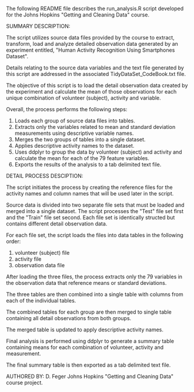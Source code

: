 The following README file describes the run_analysis.R script developed for the Johns Hopkins "Getting and Cleaning Data" course.

SUMMARY DESCRIPTION:

The script utilizes source data files provided by the course to extract, transform, load and analyze detailed observation data generated by an experiment entitled, "Human Activity Recognition Using Smartphones Dataset".

Details relating to the source data variables and the text file generated by this script are addressed in the associated TidyDataSet_CodeBook.txt file.

The objective of this script is to load the detail observation data created by the experiment and calculate the mean of those observations for each unique combination of volunteer (subject), activity and variable.

Overall, the process performs the following steps:

1) Loads each group of source data files into tables.
2) Extracts only the variables related to mean and standard deviation measurements using descriptive variable names.
3) Merges the two groups of tables into a single dataset.
4) Applies descriptive activity names to the dataset.
5) Uses ddplyr to group the data by volunteer (subject) and activity and calculate the mean for each of the 79 feature variables.
6) Exports the results of the analysis to a tab delimited text file. 


DETAIL PROCESS DESCIPTION:

The script initiates the process by creating the reference files for the activity names and column names that will be used later in the script.

Source data is divided into two separate file sets that must be loaded and merged into a single dataset.  The script processes the "Test" file set first and the "Train" file set second.  Each file set is identically structed but contains different detail observation data.

For each file set, the script loads the files into data tables in the following order:

1) volunteer (subject) file
2) activity file
3) observation data file

After loading the three files, the process extracts only the 79 variables in the observation data that reference means or standard deviations.

The three tables are then combined into a single table with columns from each of the individual tables.

The combined tables for each group are then merged to single table containing all detail observations from both groups.

The merged table is updated to apply descriptive activity names.

Final analysis is performed using ddplyr to generate a summary table containing means for each combination of volunteer, activity and measurement.

The final summary table is then exported as a tab delimited text file.

AUTHORED BY:
D. Feger
Johns Hopkins "Getting and Cleaning Data" course project.
 